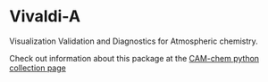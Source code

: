 # Vivaldi-A

Visualization Validation and Diagnostics for Atmospheric chemistry.

Check out information about this package at the [CAM-chem python collection page](https://ncar.github.io/CAM-chem/)
